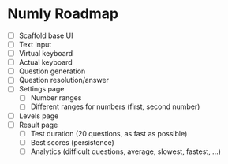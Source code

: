 # Numly Roadmap

- [ ] Scaffold base UI
- [ ] Text input
- [ ] Virtual keyboard
- [ ] Actual keyboard
- [ ] Question generation
- [ ] Question resolution/answer
- [ ] Settings page
    - [ ] Number ranges
    - [ ] Different ranges for numbers (first, second number)
- [ ] Levels page
- [ ] Result page
    - [ ] Test duration (20 questions, as fast as possible)
    - [ ] Best scores (persistence)
    - [ ] Analytics (difficult questions, average, slowest, fastest, ...)
